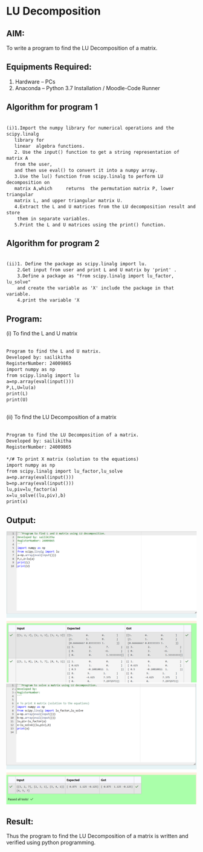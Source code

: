 # LU Decomposition 

## AIM:
To write a program to find the LU Decomposition of a matrix.

## Equipments Required:
1. Hardware – PCs
2. Anaconda – Python 3.7 Installation / Moodle-Code Runner

## Algorithm for program 1

```

(i)1.Import the numpy library for numerical operations and the scipy.linalg 
   library for 
   linear  algebra functions.
   2. Use the input() function to get a string representation of matrix A 
   from the user,
   and then use eval() to convert it into a numpy array.
   3.Use the lu() function from scipy.linalg to perform LU decomposition on 
   matrix A,which     returns  the permutation matrix P, lower triangular 
   matrix L, and upper triangular matrix U.
   4.Extract the L and U matrices from the LU decomposition result and store
    them in separate variables.
   5.Print the L and U matrices using the print() function.

   ```

## Algorithm for program 2

```

(ii)1. Define the package as scipy.linalg import lu.
    2.Get input from user and print L and U matrix by 'print' .
    3.Define a package as "from scipy.linalg import lu_factor, lu_solve" 
    and create the variable as 'X' include the package in that variable.
    4.print the variable 'X

```

## Program:
(i) To find the L and U matrix

```

Program to find the L and U matrix.
Developed by: sailikitha
RegisterNumber: 24009865
import numpy as np
from scipy.linalg import lu
a=np.array(eval(input()))
P,L,U=lu(a)
print(L)
print(U)


```

(ii) To find the LU Decomposition of a matrix

```

Program to find the LU Decomposition of a matrix.
Developed by: sailikitha
RegisterNumber: 24009865

*/# To print X matrix (solution to the equations)
import numpy as np
from scipy.linalg import lu_factor,lu_solve
a=np.array(eval(input()))
b=np.array(eval(input()))
lu,piv=lu_factor(a)
x=lu_solve((lu,piv),b)
print(x)

```

## Output:
![LU decomposition](<Screenshot 2024-11-18 214117.png>)
![LU decomposition](<Screenshot 2024-11-18 214136.png>)
## Result:
Thus the program to find the LU Decomposition of a matrix is written and verified using python programming.

